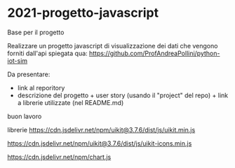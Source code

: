 # 2021-progetto-javascript
Base per il progetto


Realizzare un progetto javascript di visualizzazìone dei 
dati che vengono forniti dall'api spiegata qua: https://github.com/ProfAndreaPollini/python-iot-sim

Da presentare:

* link al reporitory
* descrizione del progetto + user story (usando il "project" del repo) + link a librerie utilizzate (nel README.md)

buon lavoro


librerie
https://cdn.jsdelivr.net/npm/uikit@3.7.6/dist/js/uikit.min.js

https://cdn.jsdelivr.net/npm/uikit@3.7.6/dist/js/uikit-icons.min.js

https://cdn.jsdelivr.net/npm/chart.js




